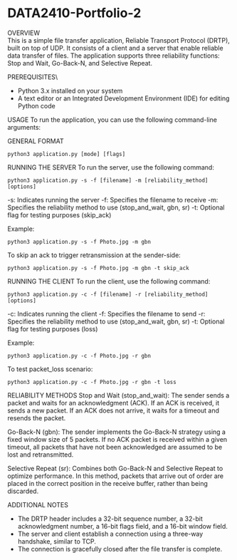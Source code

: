 # DATA2410-Portfolio-2

OVERVIEW\
This is a simple file transfer application, Reliable Transport Protocol (DRTP), built on top of UDP. It consists of a client and a server that enable reliable data transfer of files. The application supports three reliability functions: Stop and Wait, Go-Back-N, and Selective Repeat.

PREREQUISITES\
- Python 3.x installed on your system
- A text editor or an Integrated Development Environment (IDE) for editing Python code

USAGE
To run the application, you can use the following command-line arguments:

GENERAL FORMAT
```
python3 application.py [mode] [flags]
```

RUNNING THE SERVER
To run the server, use the following command:
```
python3 application.py -s -f [filename] -m [reliability_method] [options]
```

-s: Indicates running the server
-f: Specifies the filename to receive
-m: Specifies the reliability method to use (stop_and_wait, gbn, sr)
-t: Optional flag for testing purposes (skip_ack)

Example:
```
python3 application.py -s -f Photo.jpg -m gbn
```

To skip an ack to trigger retransmission at the sender-side:
```
python3 application.py -s -f Photo.jpg -m gbn -t skip_ack
```

RUNNING THE CLIENT
To run the client, use the following command:
```
python3 application.py -c -f [filename] -r [reliability_method] [options]
```

-c: Indicates running the client
-f: Specifies the filename to send
-r: Specifies the reliability method to use (stop_and_wait, gbn, sr)
-t: Optional flag for testing purposes (loss)

Example:
```
python3 application.py -c -f Photo.jpg -r gbn
```

To test packet_loss scenario:
```
python3 application.py -c -f Photo.jpg -r gbn -t loss
```

RELIABILITY METHODS
Stop and Wait (stop_and_wait): 
The sender sends a packet and waits for an acknowledgment (ACK). If an ACK is received, it sends a new packet. If an ACK does not arrive, it waits for a timeout and resends the packet.

Go-Back-N (gbn): 
The sender implements the Go-Back-N strategy using a fixed window size of 5 packets. If no ACK packet is received within a given timeout, all packets that have not been acknowledged are assumed to be lost and retransmitted.

Selective Repeat (sr): 
Combines both Go-Back-N and Selective Repeat to optimize performance. In this method, packets that arrive out of order are placed in the correct position in the receive buffer, rather than being discarded.

ADDITIONAL NOTES
- The DRTP header includes a 32-bit sequence number, a 32-bit acknowledgment number, a 16-bit flags field, and a 16-bit window field.
- The server and client establish a connection using a three-way handshake, similar to TCP.
- The connection is gracefully closed after the file transfer is complete.